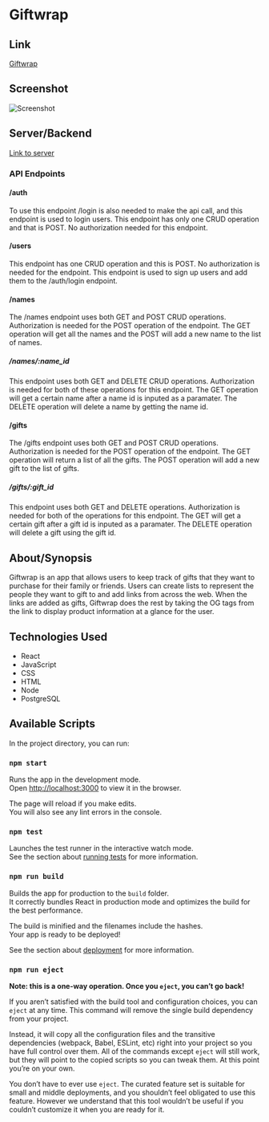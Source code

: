 # Giftwrap

## Link 

[Giftwrap](https://giftwrap-app.vercel.app/)

## Screenshot
![Screenshot](https://user-images.githubusercontent.com/65912593/105913612-19d8ca00-5ffb-11eb-851b-bc519e4d689e.png)

## Server/Backend 
[Link to server](https://github.com/Matt-Moo16/giftwrap-app-server)

### API Endpoints

#### /auth
To use this endpoint /login is also needed to make the api call, and this endpoint is used to login users. This endpoint has only one CRUD operation and that is POST. No authorization needed for this endpoint. 

#### /users
This endpoint has one CRUD operation and this is POST. No authorization is needed for the endpoint. This endpoint is used to sign up users and add them to the /auth/login endpoint. 

#### /names
The /names endpoint uses both GET and POST CRUD operations. Authorization is needed for the POST operation of the endpoint. The GET operation will get all the names and the POST will add a new name to the list of names. 

##### /names/:name_id 
This endpoint uses both GET and DELETE CRUD operations. Authorization is needed for both of these operations for this endpoint. The GET operation will get a certain name after a name id is inputed as a paramater. The DELETE operation will delete a name by getting the name id. 

#### /gifts
The /gifts endpoint uses both GET and POST CRUD operations. Authorization is needed for the POST operation of the endpoint. The GET operation will return a list of all the gifts. The POST operation will add a new gift to the list of gifts.

##### /gifts/:gift_id
This endpoint uses both GET and DELETE operations. Authorization is needed for both of the operations for this endpoint. The GET will get a certain gift after a gift id is inputed as a paramater. The DELETE operation will delete a gift using the gift id. 

## About/Synopsis
Giftwrap is an app that allows users to keep track of gifts that they want to purchase for their family or friends. Users can create lists to represent the people they want to gift to and add links from across the web. When the links are added as gifts, Giftwrap does the rest by taking the OG tags from the link to display product information at a glance for the user. 

## Technologies Used
* React
* JavaScript
* CSS
* HTML
* Node
* PostgreSQL

## Available Scripts

In the project directory, you can run:

### `npm start`

Runs the app in the development mode.\
Open [http://localhost:3000](http://localhost:3000) to view it in the browser.

The page will reload if you make edits.\
You will also see any lint errors in the console.

### `npm test`

Launches the test runner in the interactive watch mode.\
See the section about [running tests](https://facebook.github.io/create-react-app/docs/running-tests) for more information.

### `npm run build`

Builds the app for production to the `build` folder.\
It correctly bundles React in production mode and optimizes the build for the best performance.

The build is minified and the filenames include the hashes.\
Your app is ready to be deployed!

See the section about [deployment](https://facebook.github.io/create-react-app/docs/deployment) for more information.

### `npm run eject`

**Note: this is a one-way operation. Once you `eject`, you can’t go back!**

If you aren’t satisfied with the build tool and configuration choices, you can `eject` at any time. This command will remove the single build dependency from your project.

Instead, it will copy all the configuration files and the transitive dependencies (webpack, Babel, ESLint, etc) right into your project so you have full control over them. All of the commands except `eject` will still work, but they will point to the copied scripts so you can tweak them. At this point you’re on your own.

You don’t have to ever use `eject`. The curated feature set is suitable for small and middle deployments, and you shouldn’t feel obligated to use this feature. However we understand that this tool wouldn’t be useful if you couldn’t customize it when you are ready for it.

